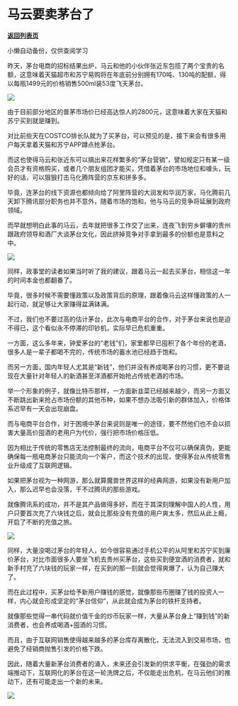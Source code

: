# 马云要卖茅台了

[**返回列表页**](/gzh/政事堂2019)

小懒自动备份，仅供查阅学习

  

昨天，茅台电商的招标结果出炉，马云和他的小伙伴张近东包揽了两个宝贵的名额，这意味着天猫超市和苏宁易购将在年底前分别拥有170吨、130吨的配额，得以每瓶1499元的价格销售500ml装53度飞天茅台。

  

![](https://mmbiz.qpic.cn/mmbiz_png/rxhS23yu8cOwoiakDKCiccZg1icia5BWomcZiajPwjwguAGPvicNsoIsdUB4jAzMc03onvsiaLM4K3CvPfPy7ShYZEZNA/640?wx_fmt=png)

  

由于目前部分地区的普茅市场价已经高达惊人的2800元，这意味着大家在天猫和苏宁买到就是赚到。

  

对比前些天在COSTCO排长队就为了买茅台，可以预见的是，接下来会有很多用户每天拿着天猫和苏宁APP蹲点抢茅台。

  

而这也使得马云和张近东可以搞出来花样繁多的“茅台营销”，譬如规定只有某一级会员才有资格购买，或者几个朋友组团才能买，凭借着茅台的市场地位和噱头，玩好的话，可以狠狠打击马化腾阵营的京东和拼多多。

  

毕竟，连茅台的线下资源也都倾向给了阿里阵营的大润发和华润万家，马化腾前几天卸下腾讯部分职务也并不意外，随着市场的饱和，他与马云的竞争将延展到政府领域。

  

  

而早就想明白此事的马云，去年就把很多工作交了出来，连夜飞到穷乡僻壤的贵州跟政府领导和酒厂大谈茅台文化，因此挤掉竞争对手拿到最多的份额也是意料之中。

  

![](https://mmbiz.qpic.cn/mmbiz_jpg/rxhS23yu8cOwoiakDKCiccZg1icia5BWomcZal4I5hSz95anoLNU6oj9Ssq5dcKLia1u72h4tmOgbfWIrmLCJPiaPL5w/640?wx_fmt=jpeg)

  

同样，政事堂的读者如果当时听了我的建议，跟着马云一起去买茅台，相信这一年的时间本金也都翻番了。  

  

毕竟，很多时候不需要懂政策以及政策背后的原理，跟着像马云这样懂政策的人一起行动，就足够让大家赚得盆满钵满。  

  

  

不过，我们也不要过高的估计茅台，此次与电商平台的合作，对于茅台来说也是迫不得已，这个看似永不停滞的印钞机，实际早已危机重重。

  

一方面，这么多年来，钟爱茅台的“老钱”们，家里都早已囤积了各个年份的老酒，很多人是一辈子都喝不完的，传统市场的蓄水池已经趋于饱和。

  

而另一方面，国内年轻人尤其是“新钱”，他们并没有养成喝茅台的习惯，更不要说现在大量针对年轻人的新酒甚至洋酒都开始抢占传统老酒的市场。  

  

举一个形象的例子，就像比特币那样，一方面新韭菜已经越来越少，而另一方面又不断跳出新来抢占市场份额的其他币种，如果不想办法吸引新的群体加入，价格体系迟早有一天会出现崩盘。

  

而与电商平台合作，对于困境中茅台来说则是唯一的途径，要不然他们也不会以损害大量高价囤酒的老用户为代价，强行把市场价格压低。

  

因为相比于传统的零售店无法控制最终的流向，电商平台不仅可以确保真伪，更能确保每一瓶电商茅台只能流向一个客户，而这个技术的出现，使得茅台从传统零售业升级成了互联网逻辑。

  

如果把茅台视为一种网游，那么就算魔兽世界这样的经典网游，如果没有新用户加入，那么迟早也会没落，干不过腾讯的那些游戏。

  

就像腾讯系的成功，并不是其产品做得多好，而在于其深刻理解中国人的人性，用户只要首次充了六块钱之后，就会比那些没有充值的用户爽太多，然后从此上瘾，开启了不断的充值之旅。  

  

![](https://mmbiz.qpic.cn/mmbiz/rxhS23yu8cOwoiakDKCiccZg1icia5BWomcZ8rr0EtFKkTaibUsuSB4tF5rM6icVFpczCInZRsvsAU2oeMHqK2mlDnOA/640?wx_fmt=other)

  

同样，大量没喝过茅台的年轻人，如今很容易通过手机公平的从阿里和苏宁买到廉价茅台，对比市面很多人要坐飞机去贵州买茅台，这些买到便宜酒的消费者，就和新手村充了六块钱的玩家一样，在买到的那一刻就会觉得爽爆了，认为自己赚大了。  

  

而在此过程中，买茅台给予新用户赚钱的感觉，就像那些币圈赚了钱的投资人一样，内心就会形成坚定的“茅台信仰”，从此就会成为茅台的铁杆支持者。

  

就像那些觉得一串代码就价值千金的炒币玩家一样，大量从茅台身上“赚到钱”的新消费者，也会养成喝酒+囤酒的习惯。

  

而且，由于互联网销售使得越来越多的茅台库存离散化，无法流入到交易市场，也避免了经销商抛售引发的价格下跌。

  

因此，随着大量新茅台消费者的涌入，未来还会引发新的供求平衡，在强劲的需求端推动下，互联网化的茅台在这一轮洗牌之后，不仅能走出危机，在马云他们的推动下，还有可能走出一个新的未来。

  

![](https://mmbiz.qpic.cn/mmbiz_jpg/rxhS23yu8cPp0iaKAfe0ZsWfgGcY72o9Nror8TicrtnlDsqzY7y4Kum4fM3X0FMEGlbvm9HvZUiaETSnLt4DHNLbQ/640?wx_fmt=jpeg)

